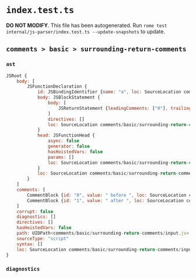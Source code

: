 # `index.test.ts`

**DO NOT MODIFY**. This file has been autogenerated. Run `rome test internal/js-parser/index.test.ts --update-snapshots` to update.

## `comments > basic > surrounding-return-comments`

### `ast`

```javascript
JSRoot {
	body: [
		JSFunctionDeclaration {
			id: JSBindingIdentifier {name: "a", loc: SourceLocation comments/basic/surrounding-return-comments/input.js 1:9-1:10 (a)}
			body: JSBlockStatement {
				body: [
					JSReturnStatement {leadingComments: ["0"], trailingComments: ["1"], loc: SourceLocation comments/basic/surrounding-return-comments/input.js 3:4-3:11}
				]
				directives: []
				loc: SourceLocation comments/basic/surrounding-return-comments/input.js 1:13-5:1
			}
			head: JSFunctionHead {
				async: false
				generator: false
				hasHoistedVars: false
				params: []
				loc: SourceLocation comments/basic/surrounding-return-comments/input.js 1:10-1:12
			}
			loc: SourceLocation comments/basic/surrounding-return-comments/input.js 1:0-5:1
		}
	]
	comments: [
		CommentBlock {id: "0", value: " before ", loc: SourceLocation comments/basic/surrounding-return-comments/input.js 2:4-2:16}
		CommentBlock {id: "1", value: " after ", loc: SourceLocation comments/basic/surrounding-return-comments/input.js 4:4-4:15}
	]
	corrupt: false
	diagnostics: []
	directives: []
	hasHoistedVars: false
	path: UIDPath<comments/basic/surrounding-return-comments/input.js>
	sourceType: "script"
	syntax: []
	loc: SourceLocation comments/basic/surrounding-return-comments/input.js 1:0-6:0
}
```

### `diagnostics`

```

```
